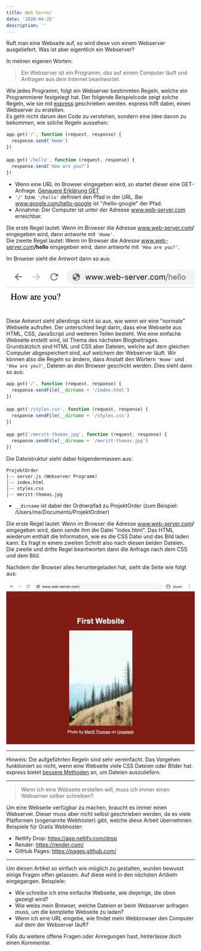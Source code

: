 ```yaml
---
title: Web Server
date: '2020-04-25'
description: ''
---
```


Ruft man eine Webseite auf, so wird diese von einem Webserver ausgeliefert. Was ist aber eigentlich ein Webserver?

In meinen eigenen Worten:

> Ein Webserver ist ein Programm, das auf einem Computer läuft und Anfragen aus dem Internet beantwortet.

Wie jedes Programm, folgt ein Webserver bestimmten Regeln, welche ein Programmierer festgelegt hat. Der folgende Beispielcode zeigt solche Regeln, wie sie mit [express](https://expressjs.com/) geschrieben werden. express hilft dabei, einen Webserver zu erstellen. <br />
Es geht nicht darum den Code zu verstehen, sondern eine Idee davon zu bekommen, wie solche Regeln aussehen:

```js
app.get('/', function (request, response) {
  response.send('Home')
})

app.get('/hello', function (request, response) {
  response.send('How are you?')
})
```

- Wenn eine URL im Browser eingegeben wird, so startet dieser eine GET-Anfrage. [Genauere Erklärung GET](https://developer.mozilla.org/de/docs/Web/HTTP/Methods/GET)
- `'/'` bzw. `'/hello'` definiert den Pfad in der URL. Bei www.google.com/hello-google ist "/hello-google" der Pfad.
- Annahme: Der Computer ist unter der Adresse www.web-server.com erreichbar.

Die erste Regel lautet: Wenn im Browser die Adresse www.web-server.com<b>/</b> eingegeben wird, dann antworte mit `'Home'`.<br/>
Die zweite Regel lautet: Wenn im Browser die Adresse www.web-server.com<b>/hello</b> eingegeben wird, dann antworte mit `'How are you?'`.<br/>

Im Browser sieht die Antwort dann so aus:

![Browserfenster, welches die Wörter 'How are you?' anzeigt](./web-server-hello.jpg)

Diese Antwort sieht allerdings nicht so aus, wie wenn wir eine "normale" Webseite aufrufen. Der unterschied liegt darin, dass eine Webseite aus HTML, CSS, JavaScript und weiteren Teilen besteht. Wie eine einfache Webseite erstellt wird, ist Thema des nächsten Blogbeitrages.<br />
Grundsätzlich sind HTML und CSS aber Dateien, welche auf dem gleichen Computer abgespeichert sind, auf welchem der Webserver läuft. Wir können also die Regeln so ändern, dass Anstatt den Wörtern `'Home'` und `'How are you?'`, Dateien an den Browser geschickt werden. Dies sieht dann so aus:

```js
app.get('/', function (request, response) {
  response.sendFile(__dirname + '/index.html')
})

app.get('/styles.css', function (request, response) {
  response.sendFile(__dirname + '/styles.css')
})

app.get('/meritt-thomas.jpg', function (request, response) {
  response.sendFile(__dirname + '/meritt-thomas.jpg')
})
```

Die Dateistruktur sieht dabei folgendermassen aus:

```
ProjektOrder
│-- server.js (Webserver Programm)
│-- index.html
│-- styles.css
│-- meritt-thomas.jpg
```

- `__dirname` ist dabei der Ordnerpfad zu ProjektOrder (zum Beispiel: /Users/me/Documents/ProjektOrdner)

Die erste Regel lautet: Wenn im Browser die Adresse www.web-server.com<b>/</b> eingegeben wird, dann sende ihm die Datei "index.html". Das HTML wiederum enthält die Information, wie es die CSS Datei und das Bild laden kann. Es fragt in einem zweiten Schritt also nach diesen beiden Dateien.<br />
Die zweite und dritte Regel beantworten dann die Anfrage nach dem CSS und dem Bild.

Nachdem der Browser alles heruntergeladen hat, sieht die Seite wie folgt aus:

![Browserfenster, welches eine Webseite mit Titel und Bild anzeigt](./web-server-website.jpg)

---

Hinweis: Die aufgeführten Regeln sind sehr vereinfacht. Das Vorgehen funktioniert so nicht, wenn eine Webseite viele CSS Dateien oder Bilder hat. express bietet [bessere Methoden](https://expressjs.com/de/starter/static-files.html) an, um Dateien auszuliefern.

---

> Wenn ich eine Webseite erstellen will, muss ich immer einen Webserver selber schreiben?

Um eine Webseite verfügbar zu machen, braucht es immer einen Webserver. Dieser muss aber nicht selbst geschrieben werden, da es viele Platformen (sogenannte Webhoster) gibt, welche diese Arbeit übernehmen. Beispiele für Gratis Webhoster:

- Netlify Drop: https://app.netlify.com/drop
- Render: https://render.com/
- GitHub Pages: https://pages.github.com/

---

Um diesen Artikel so einfach wie möglich zu gestalten, wurden bewusst einige Fragen offen gelassen. Auf diese wird in den nächsten Artikeln eingegangen. Beispiele:

- Wie schreibe ich eine einfache Webseite, wie diejenige, die oben gezeigt wird?
- Wie weiss mein Browser, welche Dateien er beim Webserver anfragen muss, um die komplette Webseite zu laden?
- Wenn ich eine URL eingebe, wie findet mein Webbrowser den Computer auf dem der Webserver läuft?

Falls du weitere offene Fragen oder Anregungen hast, hinterlasse doch einen Kommentar.
